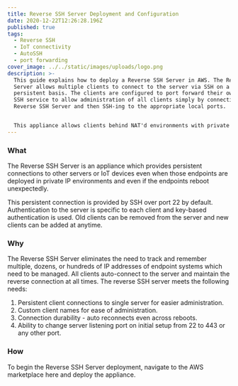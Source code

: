 ```yaml
---
title: Reverse SSH Server Deployment and Configuration
date: 2020-12-22T12:26:28.196Z
published: true
tags:
  - Reverse SSH
  - IoT connectivity
  - AutoSSH
  - port forwarding
cover_image: ../../static/images/uploads/logo.png
description: >-
  This guide explains how to deploy a Reverse SSH Server in AWS. The Reverse SSH
  Server allows multiple clients to connect to the server via SSH on a
  persistent basis. The clients are configured to port forward their own local
  SSH service to allow administration of all clients simply by connecting to the
  Reverse SSH Server and then SSH-ing to the appropriate local ports.


  This appliance allows clients behind NAT'd environments with private IP addresses to connect outbound to the Reverse SSH Server and be administrate-able. The server and its clients are configured to auto-reconnect if either one gets rebooted.
---
```

### **What**

The Reverse SSH Server is an appliance which provides persistent connections to other servers or IoT devices even when those endpoints are deployed in private IP environments and even if the endpoints reboot unexpectedly.

This persistent connection is provided by SSH over port 22 by default. Authentication to the server is specific to each client and key-based authentication is used. Old clients can be removed from the server and new clients can be added at anytime.

### **Why**

The Reverse SSH Server eliminates the need to track and remember multiple, dozens, or hundreds of IP addresses of endpoint systems which need to be managed. All clients auto-connect to the server and maintain the reverse connection at all times. The reverse SSH server meets the following needs:

1. Persistent client connections to single server for easier administration.
2. Custom client names for ease of administration.
3. Connection durability - auto reconnects even across reboots.
4. Ability to change server listening port on initial setup from 22 to 443 or any other port.


### **How**

To begin the Reverse SSH Server deployment, navigate to the AWS marketplace here and deploy the appliance.

